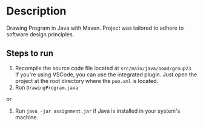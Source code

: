 # Description
Drawing Program in Java with Maven. Project was tailored to adhere to software design principles.

## Steps to run
1. Recompile the source code file located at `src/main/java/ooad/group23`. If you're using VSCode, you can use the integrated plugin. Just open the project at the root directory where the `pom.xml` is located.
1. Run `DrawingProgram.java`

or

1. Run `java -jar assignment.jar` if Java is installed in your system's machine.
